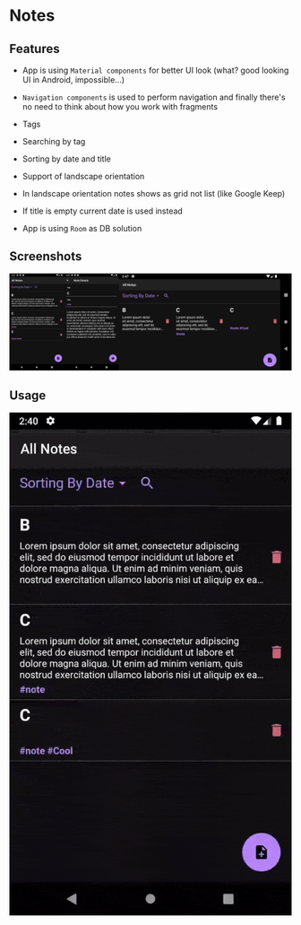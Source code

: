 # Notes

## Features

* App is using `Material components` for better UI look (what? good looking UI in Android, impossible...)

* `Navigation components` is used to perform navigation and finally there's no need to think about how you work with fragments 

* Tags

* Searching by tag

* Sorting by date and title

* Support of landscape orientation 

* In landscape orientation notes shows as grid not list (like Google Keep)

* If title is empty current date is used instead 

* App is using `Room` as DB solution


## Screenshots

![](./media/interface.png)

## Usage

![](./media/usage.gif)